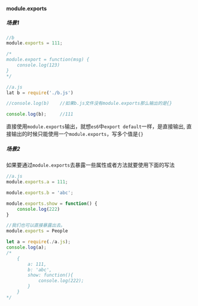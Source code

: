 #### module.exports
##### 场景1
```js
//b
module.exports = 111;

/*
module.export = function(msg) {
	console.log(123)
}
*/

```

```js
//a.js
lat b = require('./b.js')

//console.log(b)	//如果b.js文件没有module.exports那么输出的是{}

console.log(b);		//111
```
直接使用`module.exports`输出，就想`es6`中`export default`一样，是直接输出, 直接输出的时候只能使用一个`module.exports`，写多个值是`{}`

##### 场景2
如果要通过`module.exports`去暴露一些属性或者方法就要使用下面的写法

```js
//a.js
module.exports.a = 111;

module.exports.b = 'abc';

module.exports.show = function() {
	console.log(222)
}

//我们也可以直接暴露出去。
module.exports = People
```

```js
let a = require(./a.js);
console.log(a);
/*
	{
		a: 111,
		b: 'abc',
		show: function(){
			console.log(222);
		}
	}
*/
```